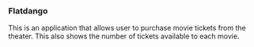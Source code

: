 ### Flatdango
This is an application that allows user to purchase movie tickets from the theater. This also shows the number of tickets available to each movie. 